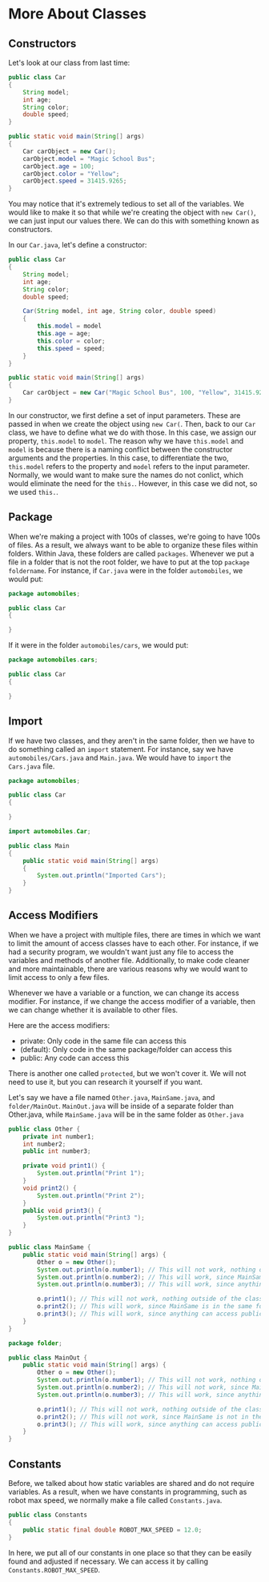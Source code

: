 # More About Classes

## Constructors

Let's look at our class from last time:

```java
public class Car
{
    String model;
    int age;
    String color;
    double speed;
}
```

```java
public static void main(String[] args)
{
    Car carObject = new Car();
    carObject.model = "Magic School Bus";
    carObject.age = 100;
    carObject.color = "Yellow";
    carObject.speed = 31415.9265;
}
```

You may notice that it's extremely tedious to set all of the variables. We would like to make it so that while we're creating the object with `new Car()`, we can just input our values there. We can do this with something known as constructors.

In our `Car.java`, let's define a constructor:

```java
public class Car
{
    String model;
    int age;
    String color;
    double speed;

    Car(String model, int age, String color, double speed)
    {
        this.model = model
        this.age = age;
        this.color = color;
        this.speed = speed;
    }
}
```

```java
public static void main(String[] args)
{
    Car carObject = new Car("Magic School Bus", 100, "Yellow", 31415.9265);
}
```

In our constructor, we first define a set of input parameters. These are passed in when we create the object using `new Car(`. Then, back to our `Car` class, we have to define what we do with those. In this case, we assign our property, `this.model` to `model`. The reason why we have `this.model` and `model` is because there is a naming conflict between the constructor arguments and the properties. In this case, to differentiate the two, `this.model` refers to the property and `model` refers to the input parameter. Normally, we would want to make sure the names do not conlict, which would eliminate the need for the `this.`. However, in this case we did not, so we used `this.`.

## Package

When we're making a project with 100s of classes, we're going to have 100s of files. As a result, we always want to be able to organize these files within folders. Within Java, these folders are called `packages`. Whenever we put a file in a folder that is not the root folder, we have to put at the top `package foldername`. For instance, if `Car.java` were in the folder `automobiles`, we would put:

```java
package automobiles;

public class Car
{

}
```

If it were in the folder `automobiles/cars`, we would put:

```java
package automobiles.cars;

public class Car
{

}
```

## Import

If we have two classes, and they aren't in the same folder, then we have to do something called an `import` statement. For instance, say we have `automobiles/Cars.java` and `Main.java`. We would have to `import` the `Cars.java` file.

```java
package automobiles;

public class Car
{

}
```

```java
import automobiles.Car;

public class Main
{
    public static void main(String[] args)
    {
        System.out.println("Imported Cars");
    }
}
```

## Access Modifiers

When we have a project with multiple files, there are times in which we want to limit the amount of access classes have to each other. For instance, if we had a security program, we wouldn't want just any file to access the variables and methods of another file. Additionally, to make code cleaner and more maintainable, there are various reasons why we would want to limit access to only a few files.

Whenever we have a variable or a function, we can change its access modifier. For instance, if we change the access modifier of a variable, then we can change whether it is available to other files.

Here are the access modifiers:
- private: Only code in the same file can access this 
- (default): Only code in the same package/folder can access this
- public: Any code can access this

There is another one called `protected`, but we won't cover it. We will not need to use it, but you can research it yourself if you want.

Let's say we have a file named `Other.java`, `MainSame.java`, and `folder/MainOut`. `MainOut.java` will be inside of a separate folder than Other.java, while `MainSame.java` will be in the same folder as `Other.java`

```java
public class Other {
    private int number1;
    int number2;
    public int number3;

    private void print1() {
        System.out.println("Print 1");
    }
    void print2() {
        System.out.println("Print 2");
    }
    public void print3() {
        System.out.println("Print3 ");
    }
}
```

```java
public class MainSame {
    public static void main(String[] args) {
        Other o = new Other();
        System.out.println(o.number1); // This will not work, nothing outside of the class Other can access private
        System.out.println(o.number2); // This will work, since MainSame is in the same folder
        System.out.println(o.number3); // This will work, since anything can access public

        o.print1(); // This will not work, nothing outside of the class Other can access private
        o.print2(); // This will work, since MainSame is in the same folder
        o.print3(); // This will work, since anything can access public
    }
}
```

```java
package folder;

public class MainOut {
    public static void main(String[] args) {
        Other o = new Other();
        System.out.println(o.number1); // This will not work, nothing outside of the class Other can access private
        System.out.println(o.number2); // This will not work, since MainSame is not in the same folder
        System.out.println(o.number3); // This will work, since anything can access public

        o.print1(); // This will not work, nothing outside of the class Other can access private
        o.print2(); // This will not work, since MainSame is not in the same folder
        o.print3(); // This will work, since anything can access public
    }
}
```

## Constants

Before, we talked about how static variables are shared and do not require variables. As a result, when we have constants in programming, such as robot max speed, we normally make a file called `Constants.java`.

```java
public class Constants
{
    public static final double ROBOT_MAX_SPEED = 12.0;
}
```

In here, we put all of our constants in one place so that they can be easily found and adjusted if necessary. We can access it by calling `Constants.ROBOT_MAX_SPEED`.